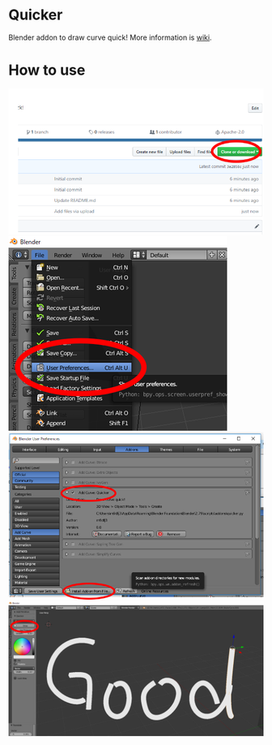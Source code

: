 # Quicker
Blender addon to draw curve quick!
More information is [wiki](https://github.com/rn9dfj3/quicker/wiki).
# How to use
![Download](./1.png)
![Click User Preferense](./2.png)
![Install quicker.py](./3.png)
![Good draw ](./4.png)
